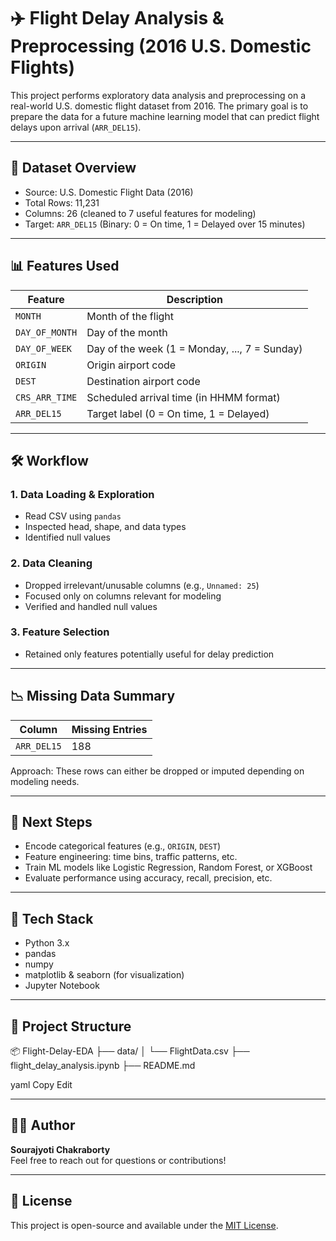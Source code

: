 # ✈️ Flight Delay Analysis & Preprocessing (2016 U.S. Domestic Flights)

This project performs exploratory data analysis and preprocessing on a real-world U.S. domestic flight dataset from 2016. The primary goal is to prepare the data for a future machine learning model that can predict flight delays upon arrival (`ARR_DEL15`).

---

## 📂 Dataset Overview

- Source: U.S. Domestic Flight Data (2016)
- Total Rows: 11,231
- Columns: 26 (cleaned to 7 useful features for modeling)
- Target: `ARR_DEL15` (Binary: 0 = On time, 1 = Delayed over 15 minutes)

---

## 📊 Features Used

| Feature         | Description                              |
|----------------|------------------------------------------|
| `MONTH`         | Month of the flight                      |
| `DAY_OF_MONTH`  | Day of the month                         |
| `DAY_OF_WEEK`   | Day of the week (1 = Monday, ..., 7 = Sunday) |
| `ORIGIN`        | Origin airport code                      |
| `DEST`          | Destination airport code                 |
| `CRS_ARR_TIME`  | Scheduled arrival time (in HHMM format)  |
| `ARR_DEL15`     | Target label (0 = On time, 1 = Delayed)  |

---

## 🛠️ Workflow

### 1. **Data Loading & Exploration**
- Read CSV using `pandas`
- Inspected head, shape, and data types
- Identified null values

### 2. **Data Cleaning**
- Dropped irrelevant/unusable columns (e.g., `Unnamed: 25`)
- Focused only on columns relevant for modeling
- Verified and handled null values

### 3. **Feature Selection**
- Retained only features potentially useful for delay prediction

---

## 📉 Missing Data Summary

| Column       | Missing Entries |
|--------------|------------------|
| `ARR_DEL15`  | 188              |

Approach: These rows can either be dropped or imputed depending on modeling needs.

---

## 🔮 Next Steps

- Encode categorical features (e.g., `ORIGIN`, `DEST`)
- Feature engineering: time bins, traffic patterns, etc.
- Train ML models like Logistic Regression, Random Forest, or XGBoost
- Evaluate performance using accuracy, recall, precision, etc.

---

## 🧰 Tech Stack

- Python 3.x
- pandas
- numpy
- matplotlib & seaborn (for visualization)
- Jupyter Notebook

---

## 📁 Project Structure

📦 Flight-Delay-EDA
├── data/
│ └── FlightData.csv
├── flight_delay_analysis.ipynb
├── README.md

yaml
Copy
Edit


---

## 🧑‍💻 Author

**Sourajyoti Chakraborty**  
Feel free to reach out for questions or contributions!

---

## 📜 License

This project is open-source and available under the [MIT License](LICENSE).
